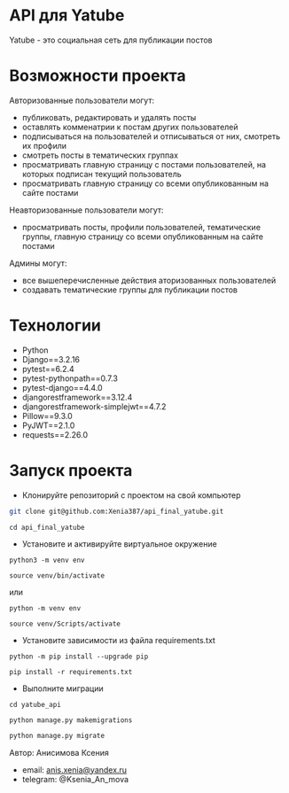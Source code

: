 # API для Yatube
Yatube - это социальная сеть для публикации постов

# Возможности проекта

Авторизованные пользователи могут:
- публиковать, редактировать и удалять посты
- оставлять комменатрии к постам других пользователей
- подписываться на пользователей и отписываться от них, смотреть их профили
- смотреть посты в тематических группах
- просматривать главную страницу с постами пользователей, на которых подписан текущий пользователь
- просматривать главную страницу со всеми опубликованным на сайте постами

Неавторизованные пользователи могут:
- просматривать посты, профили пользователей, тематические группы, главную страницу со всеми опубликованным на сайте постами

Админы могут:
- все вышеперечисленные действия аторизованных пользователей
- создавать тематические группы для публикации постов

# Технологии
- Python
- Django==3.2.16
- pytest==6.2.4
- pytest-pythonpath==0.7.3
- pytest-django==4.4.0
- djangorestframework==3.12.4
- djangorestframework-simplejwt==4.7.2
- Pillow==9.3.0
- PyJWT==2.1.0
- requests==2.26.0

# Запуск проекта

- Клонируйте репозиторий с проектом на свой компьютер
```bash
git clone git@github.com:Xenia387/api_final_yatube.git
```

```
cd api_final_yatube
```

- Установите и активируйте виртуальное окружение

```
python3 -m venv env
```

```
source venv/bin/activate
```

  или

```
python -m venv env
```

```
source venv/Scripts/activate
```

- Установите зависимости из файла requirements.txt

```
python -m pip install --upgrade pip
```

```
pip install -r requirements.txt
```

- Выполните миграции

```
cd yatube_api
```

```
python manage.py makemigrations
```

```bash
python manage.py migrate
```

Автор: Анисимова Ксения
- email: anis.xenia@yandex.ru
- telegram: @Ksenia_An_mova
